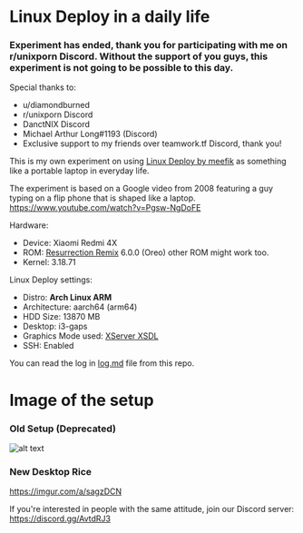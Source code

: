 # Linux Deploy in a daily life

### Experiment has ended, thank you for participating with me on r/unixporn Discord. Without the support of you guys, this experiment is not going to be possible to this day.
Special thanks to:
- u/diamondburned
- r/unixporn Discord
- DanctNIX Discord
- Michael Arthur Long#1193 (Discord)
- Exclusive support to my friends over teamwork.tf Discord, thank you!


This is my own experiment on using [Linux Deploy by meefik](https://play.google.com/store/apps/details?id=ru.meefik.linuxdeploy) as something like a portable laptop in everyday life.

The experiment is based on a Google video from 2008 featuring a guy typing on a flip phone that is shaped like a laptop. https://www.youtube.com/watch?v=Pgsw-NgDoFE

Hardware:
- Device: Xiaomi Redmi 4X
- ROM: [Resurrection Remix](https://www.resurrectionremix.com) 6.0.0 (Oreo) other ROM might work too.
- Kernel: 3.18.71

Linux Deploy settings:
- Distro: **Arch Linux ARM**
- Architecture: aarch64 (arm64)
- HDD Size: 13870 MB
- Desktop: i3-gaps
- Graphics Mode used: [XServer XSDL](https://play.google.com/store/apps/details?id=x.org.server)
- SSH: Enabled

You can read the log in [log.md](log.md) file from this repo.

# Image of the setup

### Old Setup (Deprecated)
![alt text](https://cdn.discordapp.com/attachments/370595587097362456/459991563704074240/IMG_20180623_132656.jpg "IRL Setup of how it should be")

### New Desktop Rice
https://imgur.com/a/sagzDCN

If you're interested in people with the same attitude, join our Discord server: https://discord.gg/AvtdRJ3
